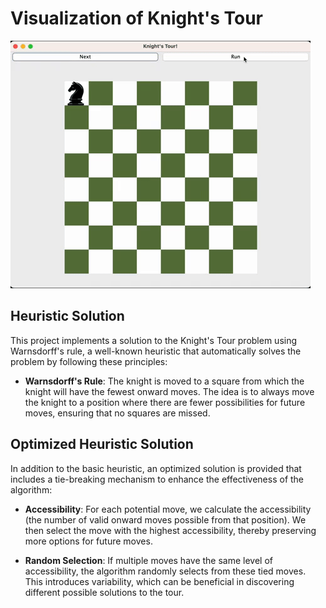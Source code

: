 # Visualization of Knight's Tour

![Knight's Tour Gif](https://github.com/carson-yg/KnightsTour/blob/main/KnightTour-2/SolutionGif.gif)

## Heuristic Solution

This project implements a solution to the Knight's Tour problem using Warnsdorff's rule, a well-known heuristic that automatically solves the problem by following these principles:

- **Warnsdorff's Rule**: The knight is moved to a square from which the knight will have the fewest onward moves. The idea is to always move the knight to a position where there are fewer possibilities for future moves, ensuring that no squares are missed.

## Optimized Heuristic Solution

In addition to the basic heuristic, an optimized solution is provided that includes a tie-breaking mechanism to enhance the effectiveness of the algorithm:

- **Accessibility**: For each potential move, we calculate the accessibility (the number of valid onward moves possible from that position). We then select the move with the highest accessibility, thereby preserving more options for future moves.
  
- **Random Selection**: If multiple moves have the same level of accessibility, the algorithm randomly selects from these tied moves. This introduces variability, which can be beneficial in discovering different possible solutions to the tour.
